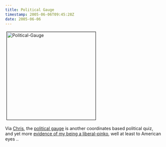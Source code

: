 ```yaml
---
title: Political Gauge
timestamp: 2005-06-06T09:45:28Z
date: 2005-06-06
---
```


<img src="http://blog.whatfettle.com/political-gauge.jpg" height="282" width="286" border="1" hspace="4" vspace="4" alt="Political-Gauge" />
<p>
Via <a href="http://webpages.charter.net/chrisfer/2005/06/yapt.html">Chris</a>, the <a href="http://www.politicalbrew.com/politest.cgi">political gauge</a> is another coordinates based political quiz, and yet more <a href="http://blog.whatfettle.com/archives/cat_politics.html"> evidence of my being a liberal-pinko</a>, well at least to American eyes .. 
</p>